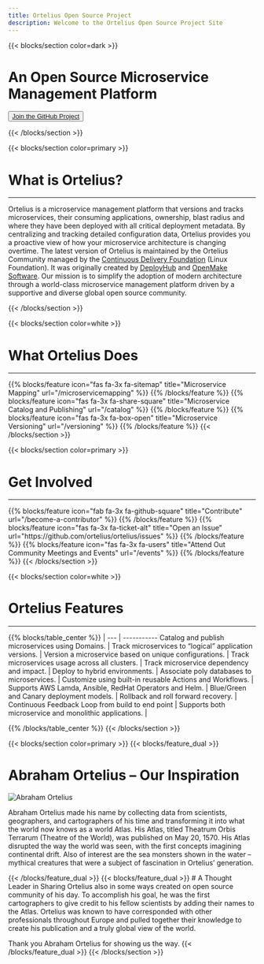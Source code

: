 ```yaml
---
title: Ortelius Open Source Project
description: Welcome to the Ortelius Open Source Project Site
---
```


{{< blocks/section color=dark >}}
<div class="col-12">
<h1 class="text-center">An Open Source Microservice Management Platform</h1>
<div id="home-github">
<p><button><a href="https://github.com/ortelius/ortelius"><span>Join the GitHub Project</span></a></button></p>
</div>
</div>
{{< /blocks/section >}}

{{< blocks/section color=primary >}}
<div class="col-12">
<h1 class="text-center">What is Ortelius?</h1>
<hr>
</div>

Ortelius is a microservice management platform that versions and tracks microservices, their consuming applications, ownership, blast radius and where they have been deployed with all critical deployment metadata.  By centralizing and tracking detailed configuration data, Ortelius provides you a proactive view of how your microservice architecture is changing overtime. The latest version of Ortelius is maintained by the Ortelius Community managed by the [Continuous Delivery Foundation](http://cd.foundation/) (Linux Foundation).  It was originally created by [DeployHub](https://www.deployhub.com/) and [OpenMake Software](https://www.openmakesoftware.com). Our mission is to simplify the adoption of modern architecture through a world-class microservice management platform driven by a supportive and diverse global open source community.
<p></p>
{{< /blocks/section >}}

{{< blocks/section color=white >}}
<div class="col-12">
<h1 class="text-center">What Ortelius Does</h1>
<hr>
<p></p>
</div>
{{% blocks/feature icon="fas fa-3x fa-sitemap" title="Microservice Mapping" url="/microservicemapping" %}}
{{% /blocks/feature %}}
{{% blocks/feature icon="fas fa-3x fa-share-square" title="Microservice Catalog and Publishing" url="/catalog" %}}
{{% /blocks/feature %}}
{{% blocks/feature icon="fas fa-3x fa-box-open" title="Microservice Versioning" url="/versioning" %}}
{{% /blocks/feature %}}
{{< /blocks/section >}}

{{< blocks/section color=primary >}}
<div class="col-12">
<h1 class="text-center">Get Involved</h1>
<hr>
<p></p>
</div>
{{% blocks/feature icon="fab fa-3x fa-github-square" title="Contribute" url="/become-a-contributor" %}}
{{% /blocks/feature %}}
{{% blocks/feature icon="fas fa-3x fa-ticket-alt" title="Open an Issue" url="https://github.com/ortelius/ortelius/issues" %}}
{{% /blocks/feature %}}
{{% blocks/feature icon="fas fa-3x fa-users" title="Attend Out Community Meetings and Events" url="/events" %}}
{{% /blocks/feature %}}
{{< /blocks/section >}}

{{< blocks/section color=white >}}
<div class="col-12">
<h1 class="text-center">Ortelius Features</h1>
<hr>
<p></p>
</div>

{{% blocks/table_center %}}
 | 
--- | ----------- 
Catalog and publish microservices using Domains. | <i class="fas fa-3x fa-check-square"></i>
Track microservices to “logical” application versions. | <i class="fas fa-3x fa-check-square"></i>
Version a microservice based on unique configurations. | <i class="fas fa-3x fa-check-square"></i>
Track microservices usage across all clusters. | <i class="fas fa-3x fa-check-square"></i>
Track microservice dependency and impact. | <i class="fas fa-3x fa-check-square"></i>
Deploy to hybrid environments. | <i class="fas fa-3x fa-check-square"></i>
Associate poly databases to microservices. | <i class="fas fa-3x fa-check-square"></i>
Customize using built-in reusable Actions and Workflows. | <i class="fas fa-3x fa-check-square"></i>
Supports AWS Lamda,  Ansible, RedHat Operators and Helm. | <i class="fas fa-3x fa-check-square"></i>
Blue/Green and Canary deployment models. | <i class="fas fa-3x fa-check-square"></i>
Rollback and roll forward recovery. | <i class="fas fa-3x fa-check-square"></i>
Continuous Feedback Loop from build to end point | <i class="fas fa-3x fa-check-square"></i>
Supports both microservice and monolithic applications. | <i class="fas fa-3x fa-check-square"></i>

{{% /blocks/table_center %}}
{{< /blocks/section >}}

{{< blocks/section color=primary >}}
{{< blocks/feature_dual >}}
# Abraham Ortelius – Our Inspiration

<div class="wrapdiv">
<img class="wrapdiv_image" src="images/abrahamortelius.jpg" alt="Abraham Ortelius" />
<p class="wrapdiv_text">Abraham Ortelius made his name by collecting data from scientists, geographers, and cartographers of his time and transforming it into what the world now knows as a world Atlas. His Atlas, titled Theatrum Orbis Terrarum (Theatre of the World), was published on May 20, 1570. His Atlas disrupted the way the world was seen, with the first concepts imagining continental drift. Also of interest are the sea monsters shown in the water – mythical creatures that were a subject of fascination in Ortelius’ generation.</p>
</div>
{{< /blocks/feature_dual >}}
{{< blocks/feature_dual >}}
# A Thought Leader in Sharing
Ortelius also in some ways created on open source community of his day. To accomplish his goal, he was the first cartographers to give credit to his fellow scientists by adding their names to the Atlas. Ortelius was known to have corresponded with other professionals throughout Europe and pulled together their knowledge to create his publication and a truly global view of the world.

Thank you Abraham Ortelius for showing us the way.
{{< /blocks/feature_dual >}}
{{< /blocks/section >}}